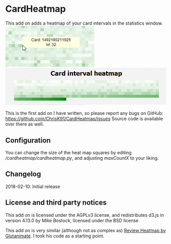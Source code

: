# CardHeatmap

This add on adds a heatmap of your card intervals in the statistics window.
<img src="https://github.com/ChrisK91/CardHeatmap/raw/master/screenshots/screenshot1.png">
<img src="https://github.com/ChrisK91/CardHeatmap/raw/master/screenshots/screenshot2.png">

This is the first add on I have written, so please report any bugs on GitHub: https://github.com/ChrisK91/CardHeatmap/issues
Source code is available over there as well.

## Configuration
You can change the size of the heat map squares by editing */cardheatmap/cardheatmap.py*, and adjusting *maxCountX* to your liking.

## Changelog
2018-02-10: Initial release

## License and third party notices
This add on is licensed under the AGPLv3 license, and redistributes d3.js in version 4.13.0 by Mike Bostock, licensed under the BSD license

This add on is very similar (although not as complex as) [Review Heatmap by Glutanimate](https://ankiweb.net/shared/info/1771074083). I took his code as a starting point.